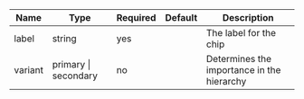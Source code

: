 | Name    | Type                 | Required | Default | Description                                |
|---------|----------------------|----------|---------|--------------------------------------------|
| label   | string               | yes      |         | The label for the chip                     |
| variant | primary \| secondary | no       |         | Determines the importance in the hierarchy |